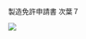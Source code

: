製造免許申請書 次葉７

![](https://www.nta.go.jp/tmp/053ee48d-0a4d-4116-b2c6-4039bb51d77a/images/793b822129870f03e070e9171bbfcfb5f6793f38cab15ce73203d1e14b0e85e3.jpg)
